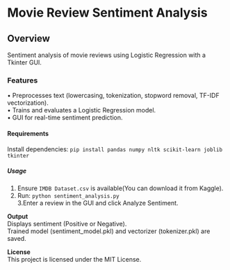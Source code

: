 # Movie Review Sentiment Analysis
## Overview
Sentiment analysis of movie reviews using Logistic Regression with a Tkinter GUI.

### Features<br>
• Preprocesses text (lowercasing, tokenization, stopword removal, TF-IDF vectorization).<br>
• Trains and evaluates a Logistic Regression model.<br>
• GUI for real-time sentiment prediction.

#### Requirements
Install dependencies:
```pip install pandas numpy nltk scikit-learn joblib tkinter```

##### Usage
1. Ensure ```IMDB Dataset.csv``` is available(You can download it from Kaggle).
2. Run:
   ```python sentiment_analysis.py```<br>
3.Enter a review in the GUI and click Analyze Sentiment.

**Output**<br>
Displays sentiment (Positive or Negative).<br>
Trained model (sentiment_model.pkl) and vectorizer (tokenizer.pkl) are saved.<br>

**License**<br>
This project is licensed under the MIT License.



